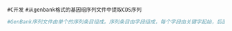`#C开发`
`#从genbank格式的基因组序列文件中提取CDS序列`
```bash
#GenBank序列文件由单个的序列条目组成。序列条目由字段组成，每个字段由关键字起始，后面为该字段的具体说明。有些字段又分若干次子字段，以次关键字或特性表说明符开始。每个序列条目以双斜杠“//”作结束标记。
```


